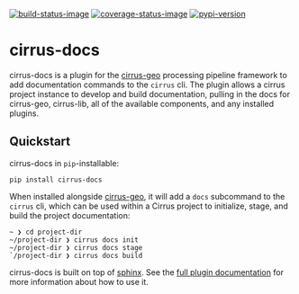 [![build-status-image]][build-status]
[![coverage-status-image]][codecov]
[![pypi-version]][pypi]

# cirrus-docs

cirrus-docs is a plugin for the [cirrus-geo] processing pipeline framework to
add documentation commands to the `cirrus` cli. The plugin allows a cirrus
project instance to develop and build documentation, pulling in the docs for
cirrus-geo, cirrus-lib, all of the available components, and any installed
plugins.

## Quickstart

cirrus-docs in `pip`-installable:

```
pip install cirrus-docs
```

When installed alongside [cirrus-geo], it will add a `docs` subcommand to the `cirrus` cli, which can be used within a Cirrus project to initialize, stage, and build the project documentation:

```
~ ❯ cd project-dir
~/project-dir ❯ cirrus docs init
~/project-dir ❯ cirrus docs stage
`/project-dir ❯ cirrus docs build
```

cirrus-docs is built on top of [sphinx]. See the [full plugin
documentation][docs] for more information about how to use it.

[sphinx]: https://www.sphinx-doc.org/en/master/
[docs]: https://cirrus-geo.github.io/cirrus-docs/
[cirrus-geo]: https://github.com/cirrus-geo/cirrus-geo
[build-status-image]: https://github.com/cirrus-geo/cirrus-docs/actions/workflows/python-test.yml/badge.svg
[build-status]: https://github.com/cirrus-geo/cirrus-docs/actions/workflows/python-test.yml
[coverage-status-image]: https://img.shields.io/codecov/c/github/cirrus-geo/cirrus-docs/master.svg
[codecov]: https://codecov.io/github/cirrus-geo/cirrus-docs?branch=master
[pypi-version]: https://img.shields.io/pypi/v/cirrus-docs.svg
[pypi]: https://pypi.org/project/cirrus-docs/
